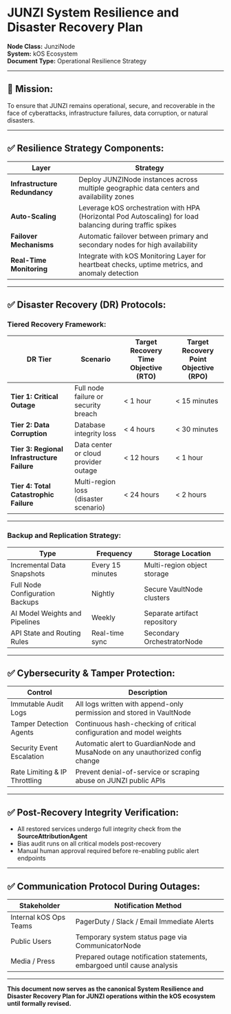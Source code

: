 # JUNZI System Resilience and Disaster Recovery Plan

**Node Class:** JunziNode  
**System:** kOS Ecosystem  
**Document Type:** Operational Resilience Strategy

---

## 🎯 Mission:
To ensure that JUNZI remains operational, secure, and recoverable in the face of cyberattacks, infrastructure failures, data corruption, or natural disasters.

---

## ✅ Resilience Strategy Components:

| Layer | Strategy |
|---|---|
| **Infrastructure Redundancy** | Deploy JUNZINode instances across multiple geographic data centers and availability zones |
| **Auto-Scaling** | Leverage kOS orchestration with HPA (Horizontal Pod Autoscaling) for load balancing during traffic spikes |
| **Failover Mechanisms** | Automatic failover between primary and secondary nodes for high availability |
| **Real-Time Monitoring** | Integrate with kOS Monitoring Layer for heartbeat checks, uptime metrics, and anomaly detection |

---

## ✅ Disaster Recovery (DR) Protocols:

### Tiered Recovery Framework:
| DR Tier | Scenario | Target Recovery Time Objective (RTO) | Target Recovery Point Objective (RPO) |
|---|---|---|---|
| **Tier 1: Critical Outage** | Full node failure or security breach | < 1 hour | < 15 minutes |
| **Tier 2: Data Corruption** | Database integrity loss | < 4 hours | < 30 minutes |
| **Tier 3: Regional Infrastructure Failure** | Data center or cloud provider outage | < 12 hours | < 1 hour |
| **Tier 4: Total Catastrophic Failure** | Multi-region loss (disaster scenario) | < 24 hours | < 2 hours |

---

### Backup and Replication Strategy:
| Type | Frequency | Storage Location |
|---|---|---|
| Incremental Data Snapshots | Every 15 minutes | Multi-region object storage |
| Full Node Configuration Backups | Nightly | Secure VaultNode clusters |
| AI Model Weights and Pipelines | Weekly | Separate artifact repository |
| API State and Routing Rules | Real-time sync | Secondary OrchestratorNode |

---

## ✅ Cybersecurity & Tamper Protection:
| Control | Description |
|---|---|
| Immutable Audit Logs | All logs written with append-only permission and stored in VaultNode |
| Tamper Detection Agents | Continuous hash-checking of critical configuration and model weights |
| Security Event Escalation | Automatic alert to GuardianNode and MusaNode on any unauthorized config change |
| Rate Limiting & IP Throttling | Prevent denial-of-service or scraping abuse on JUNZI public APIs |

---

## ✅ Post-Recovery Integrity Verification:
- All restored services undergo full integrity check from the **SourceAttributionAgent**
- Bias audit runs on all critical models post-recovery
- Manual human approval required before re-enabling public alert endpoints

---

## ✅ Communication Protocol During Outages:
| Stakeholder | Notification Method |
|---|---|
| Internal kOS Ops Teams | PagerDuty / Slack / Email Immediate Alerts |
| Public Users | Temporary system status page via CommunicatorNode |
| Media / Press | Prepared outage notification statements, embargoed until cause analysis |

---

**This document now serves as the canonical System Resilience and Disaster Recovery Plan for JUNZI operations within the kOS ecosystem until formally revised.**

